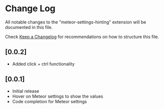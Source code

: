 # Change Log

All notable changes to the "meteor-settings-hinting" extension will be documented in this file.

Check [Keep a Changelog](http://keepachangelog.com/) for recommendations on how to structure this file.

## [0.0.2]

- Added click + ctrl functionality

## [0.0.1]

- Initial release
- Hover on Meteor settings to show the values
- Code completion for Meteor settings